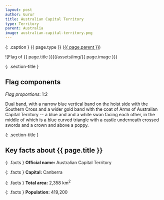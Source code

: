 ```yaml
---
layout: post
author: Gurur
title: Australian Capital Territory
type: Territory
parent: Australia
image: australian-capital-territory.png
---
```

{: .caption }
{{ page.type }} ([{{ page.parent }}](/2019/03/11/australia.html))

![Flag of {{ page.title }}](/assets/img/{{ page.image }})

{: .section-title }
## Flag components

*Flag proportions*: 1:2

Dual band, with a narrow blue vertical band on the hoist side with the Southern Cross and a wider gold band with the coat of Arms of Australian Capital Territory -- a blue and and a white swan facing each other, in the middle of which is a blue curved triangle with a castle underneath crossed swords and a crown and above a poppy.

{: .section-title }
## Key facts about {{ page.title }}

{: .facts }
**Official name:** Australian Capital Territory

{: .facts }
**Capital:** Canberra

{: .facts }
**Total area:** 2,358 km<sup>2</sup>

{: .facts }
**Population:** 419,200
